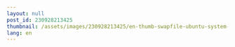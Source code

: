```yaml
---
layout: null
post_id: 230928213425
thumbnail: /assets/images/230928213425/en-thumb-swapfile-ubuntu-system-monitor.png
lang: en
---
```

